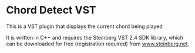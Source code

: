 # Chord Detect VST

This is a VST plugin that displays the current chord being played

It is written in C++ and requires the Steinberg VST 2.4 SDK library, which can be downloaded for free (registration required) from www.steinberg.net.